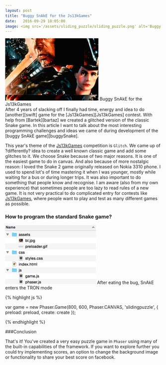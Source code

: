 ```yaml
---
layout: post
title: "Buggy SnAkE for the Js13kGames"
date:   2016-09-29 18:05:00
image: <img src='/assets/sliding_puzzle/sliding_puzzle.png' alt='Buggy SnAkE for the Js13kGames'>
---
```

<div class='image right'>
<img src='/assets/sliding_puzzle/sliding_puzzle.png' alt='Buggy SnAkE for the Js13kGames'>
<span class="caption">Buggy SnAkE for the Js13kGames</span>
</div>
After 4 years of slacking off I finally had time, energy and idea to do [another][swift] game for the [Js13kGames][Js13kGames] contest. With help from [Bartek][bartaz] we created a glitched version of the classic Snake game.
In this article I want to talk about the most interesting programming challenges and ideas we came of during development of the [buggy SnAkE game][buggySnake].

<!--more-->

This year's theme of the [Js13kGames][Js13kGames] competition is `Glitch`. We came up of ?differently? idea to create a well known classic game and add some glitches to it. We choose Snake because of two major reasons. It is one of the easiest game to do in canvas. And also because of more nostalgic reason: I loved the Snake 2 game originally released on Nokia 3310 phone. I used to spend lot's of time mastering it when I was younger, mostly while waiting for a bus or during longer trips.
It was also important to do something that people know and recognise. I am aware (also from my own experience) that sometimes people are too lazy to read rules of a new game. It is not very practical to do complicated entry for contests like [Js13kGames][Js13kGames], where people want to play and test as many different games as possible.

### How to program the standard Snake game?
<div class='image left'>
<img src='/assets/sliding_puzzle/folder.png' alt='TRON mode'>
<span class="caption">After eating the bug, SnAkE enters the TRON mode</span>
</div>


{% highlight js %}

var game = new Phaser.Game(800, 600, Phaser.CANVAS,
'slidingpuzzle', { preload: preload, create: create });

{% endhighlight %}

###Conclusion

That's it! You've created a very easy puzzle game in `Phaser` using many of the built-in capabilities of the framework. If you want to explore further you could try implementing scores, an option to change the background image or functionality to share your best score on facebook.

[swift]: http://zofiakorcz.pl/swift-my-first-arcade-canvas-game
[Js13kGames]: http://js13kgames.com/
[bartaz]: https://twitter.com/bartaz
[buggySnake]: http://js13kgames.com/entries/buggy-snake